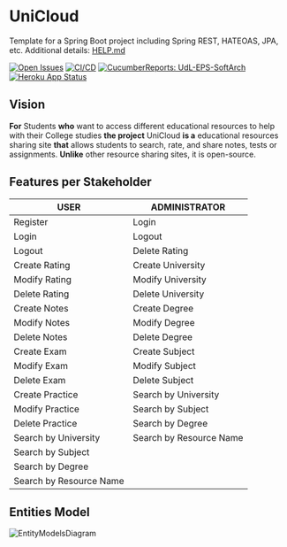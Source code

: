 # UniCloud

Template for a Spring Boot project including Spring REST, HATEOAS, JPA, etc. Additional details: [HELP.md](HELP.md)

[![Open Issues](https://img.shields.io/github/issues-raw/UdL-EPS-SoftArch/UniCloud-API?logo=github)](https://github.com/orgs/UdL-EPS-SoftArch/projects/13)
[![CI/CD](https://github.com/UdL-EPS-SoftArch/UniCloud-API/actions/workflows/ci-cd.yml/badge.svg)](https://github.com/UdL-EPS-SoftArch/UniCloud-API/actions)
[![CucumberReports: UdL-EPS-SoftArch](https://messages.cucumber.io/api/report-collections/faed8ca5-e474-4a1a-a72a-b8e2a2cd69f0/badge)](https://reports.cucumber.io/report-collections/faed8ca5-e474-4a1a-a72a-b8e2a2cd69f0)
[![Heroku App Status](https://heroku-shields.herokuapp.com/unicloud-api)](https://unicloud-api.herokuapp.com)

## Vision

**For** Students **who** want to access different educational resources to help with their College studies 
**the project** UniCloud **is a** educational resources sharing site
**that** allows students to search, rate, and share notes, tests or assignments.
**Unlike** other resource sharing sites, it is open-source.

## Features per Stakeholder

| USER                    | ADMINISTRATOR           |
|-------------------------|-------------------------|
| Register                | Login                   |
| Login                   | Logout                  |
| Logout                  | Delete Rating           |
| Create Rating           | Create University       |
| Modify Rating           | Modify University       |
| Delete Rating           | Delete University       |
| Create Notes            | Create Degree           |
| Modify Notes            | Modify Degree           |
| Delete Notes            | Delete Degree           |
| Create Exam             | Create Subject          |
| Modify Exam             | Modify Subject          |
| Delete Exam             | Delete Subject          |
| Create Practice         | Search by University    |
| Modify Practice         | Search by Subject       |
| Delete Practice         | Search by Degree        |
| Search by University    | Search by Resource Name |
| Search by Subject       |                         |
| Search by Degree        |                         |
| Search by Resource Name |                         |


## Entities Model

![EntityModelsDiagram](http://www.plantuml.com/plantuml/png/bP9DJiCm48NtEOML9L8NtNQ1-XEwew2M7i0aGsHaZv5d0bI8k-EwRjtKHD1TylozDp-QAR5qt1bTr5eIYIs1-og44E4BfO69sB1Js0RnqJCVrZKzySv8fK_ATn6ZPerHg8YTPEi4V39W4miaQCDT0yX3prjKx-18yUxGrEgoeONjaDskhtayRwU2rW4Cn2nbtMdlkZHjkkTNg7cuk2ClpLLRGQsCr45-U6DbKMh_OAq6YIbl3UGzDT10OWLKEnNy-GGhoq1nKrdKKcd8BKz0VALbHgHQD83N6jUI_NyWudUscOKr--1pRt6yW79SYj58b3TbAZSHzn9b2oHkV-LYbGI5czk_UKJ32qSmdT7VS3oKVu3nE0R8R9GADF005GT9o44vCUDUqXoqnJPWHp6He_FE4XcboFK6JT11YKoskSHD0PlEw1y0)

